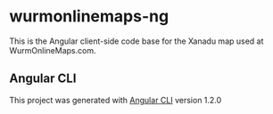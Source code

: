 # wurmonlinemaps-ng

This is the Angular client-side code base for the Xanadu map used at WurmOnlineMaps.com.

## Angular CLI
This project was generated with [Angular CLI](https://github.com/angular/angular-cli) version 1.2.0
